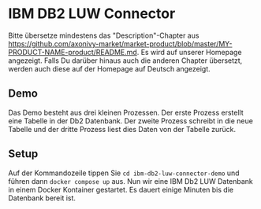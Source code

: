 # IBM DB2 LUW Connector

Bitte übersetze mindestens das "Description"-Chapter aus https://github.com/axonivy-market/market-product/blob/master/MY-PRODUCT-NAME-product/README.md. Es wird auf unserer Homepage angezeigt.
Falls Du darüber hinaus auch die anderen Chapter übersetzt, werden auch diese auf der Homepage auf Deutsch angezeigt.

## Demo

Das Demo besteht aus drei kleinen Prozessen. Der erste Prozess erstellt eine Tabelle in der Db2 Datenbank.
Der zweite Prozess schreibt in die neue Tabelle und der dritte Prozess liest dies Daten von der Tabelle zurück.

## Setup

Auf der Kommandozeile tippen Sie `cd ibm-db2-luw-connector-demo` und führen dann `docker compose up` aus.
Nun wir eine IBM Db2 LUW Datenbank in einem Docker Kontainer gestartet.
Es dauert einige Minuten bis die Datenbank bereit ist.
